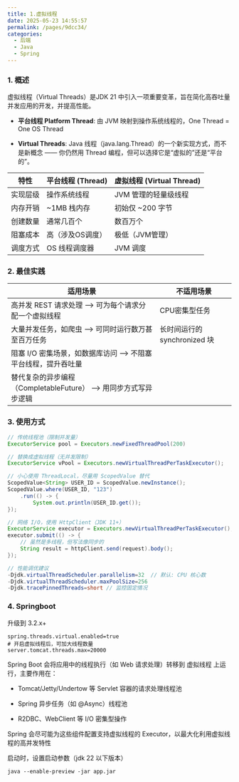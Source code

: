 ```yaml
---
title: 1.虚拟线程
date: 2025-05-23 14:55:57
permalink: /pages/9dcc34/
categories:
  - 后端
  - Java
  - Spring
---
```


### 1. 概述
虚拟线程（Virtual Threads）是JDK 21 中引入一项重要变革，旨在简化高吞吐量并发应用的开发，并提高性能。

- **平台线程 Platform Thread**: 由 JVM 映射到操作系统线程的，One Thread = One OS Thread

- **Virtual Threads**: Java 线程（java.lang.Thread）的一个新实现方式，而不是新概念 —— 你仍然用 Thread 编程，但可以选择它是“虚拟的”还是“平台的”。

| 特性   |  平台线程 (Thread) |  虚拟线程 (Virtual Thread) |
|------|---|--|
| 实现层级 |  操作系统线程 | JVM 管理的轻量级线程 |
| 内存开销 |  ~1MB 栈内存 | 初始仅 ~200 字节 |
| 创建数量 |  通常几百个 | 数百万个 |
| 阻塞成本 |  高（涉及OS调度） | 极低（JVM管理） |
| 调度方式 |  OS 线程调度器 | JVM 调度 |

### 2. 最佳实践

| 适用场景                            |  不适用场景 | 
|---------------------------------|---|
| 高并发 REST 请求处理 —> 可为每个请求分配一个虚拟线程 |  CPU密集型任务 |
| 大量并发任务，如爬虫 —> 可同时运行数万甚至百万任务     |  长时间运行的 synchronized 块 |
| 阻塞 I/O 密集场景，如数据库访问 —> 不阻塞平台线程，提升吞吐量  |   |
| 替代复杂的异步编程（CompletableFuture） —> 用同步方式写异步逻辑 |   |

### 3. 使用方式
```java
// 传统线程池（限制并发量）
ExecutorService pool = Executors.newFixedThreadPool(200)

// 替换成虚拟线程（无并发限制）
ExecutorService vPool = Executors.newVirtualThreadPerTaskExecutor();

// 小心使用 ThreadLocal，尽量用 ScopedValue 替代
ScopedValue<String> USER_ID = ScopedValue.newInstance();
ScopedValue.where(USER_ID, "123")
    .run(() -> {
        System.out.println(USER_ID.get());
});

// 网络 I/O，使用 HttpClient（JDK 11+）
ExecutorService executor = Executors.newVirtualThreadPerTaskExecutor();
executor.submit(() -> {
    // 虽然是多线程，但写法像同步的
    String result = httpClient.send(request).body();
});

// 性能调优建议
-Djdk.virtualThreadScheduler.parallelism=32  // 默认: CPU 核心数
-Djdk.virtualThreadScheduler.maxPoolSize=256
-Djdk.tracePinnedThreads=short // 监控固定情况
```

### 4. Springboot

升级到 3.2.x+
```properties
spring.threads.virtual.enabled=true
# 开启虚拟线程后，可加大线程数量
server.tomcat.threads.max=20000
```
Spring Boot 会将应用中的线程执行（如 Web 请求处理）转移到 虚拟线程 上运行，主要作用在：

- Tomcat/Jetty/Undertow 等 Servlet 容器的请求处理线程池

- Spring 异步任务（如 @Async）线程池

- R2DBC、WebClient 等 I/O 密集型操作

Spring 会尽可能为这些组件配置支持虚拟线程的 Executor，以最大化利用虚拟线程的高并发特性

启动时，设置启动参数（jdk 22 以下版本）
```shell
java --enable-preview -jar app.jar
```

